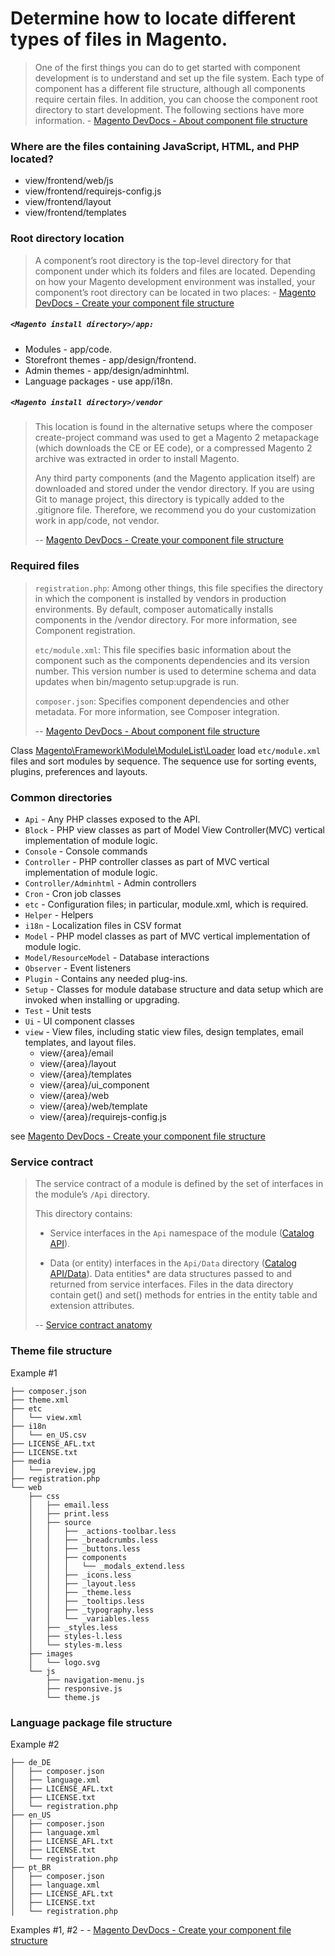 # Determine how to locate different types of files in Magento.

>One of the first things you can do to get started with component development is to understand and set up the file system. Each type of component has a different file structure, although all components require certain files.
In addition, you can choose the component root directory to start development. The following sections have more information. - [Magento DevDocs - About component file structure](https://devdocs.magento.com/guides/v2.2/extension-dev-guide/prepare/prepare_file-str.html)

### Where are the files containing JavaScript, HTML, and PHP located?
- view/frontend/web/js
- view/frontend/requirejs-config.js
- view/frontend/layout
- view/frontend/templates

### Root directory location

>A component’s root directory is the top-level directory for that component under which its folders and files are located. Depending on how your Magento development environment was installed, your component’s root directory can be located in two places: - [Magento DevDocs - Create your component file structure](https://devdocs.magento.com/guides/v2.2/extension-dev-guide/build/module-file-structure.html)

##### `<Magento install directory>/app:` 
* Modules - app/code.
* Storefront themes - app/design/frontend.
* Admin themes - app/design/adminhtml.
* Language packages - use app/i18n.

##### `<Magento install directory>/vendor`

>This location is found in the alternative setups where the composer create-project command was used to get a Magento 2 metapackage (which downloads the CE or EE code), or a compressed Magento 2 archive was extracted in order to install Magento.
>
>Any third party components (and the Magento application itself) are downloaded and stored under the vendor directory. If you are using Git to manage project, this directory is typically added to the .gitignore file. Therefore, we recommend you do your customization work in app/code, not vendor.
>
> -- [Magento DevDocs - Create your component file structure](https://devdocs.magento.com/guides/v2.2/extension-dev-guide/build/module-file-structure.html)

### Required files

>`registration.php`: Among other things, this file specifies the directory in which the component is installed by vendors in production environments. By default, composer automatically installs components in the <Magento root dir>/vendor directory. For more information, see Component registration.
>
>`etc/module.xml`: This file specifies basic information about the component such as the components dependencies and its version number. This version number is used to determine schema and data updates when bin/magento setup:upgrade is run.
>
>`composer.json`: Specifies component dependencies and other metadata. For more information, see Composer integration.
>
> -- [Magento DevDocs - About component file structure](https://devdocs.magento.com/guides/v2.2/extension-dev-guide/prepare/prepare_file-str.html)

Class [Magento\Framework\Module\ModuleList\Loader](https://github.com/magento/magento2/blob/2.2-develop/lib/internal/Magento/Framework/Module/ModuleList/Loader.php#L78) load `etc/module.xml` files and sort modules by sequence.
The sequence use for sorting events, plugins, preferences and layouts.


### Common directories

- `Api` - Any PHP classes exposed to the API.
- `Block` - PHP view classes as part of Model View Controller(MVC) vertical implementation of module logic.
- `Console` - Console commands
- `Controller` - PHP controller classes as part of MVC vertical implementation of module logic.
- `Controller/Adminhtml` - Admin controllers
- `Cron` - Cron job classes
- `etc` - Configuration files; in particular, module.xml, which is required.
- `Helper` - Helpers
- `i18n` - Localization files in CSV format
- `Model` - PHP model classes as part of MVC vertical implementation of module logic.
- `Model/ResourceModel` - Database interactions
- `Observer` - Event listeners
- `Plugin` - Contains any needed plug-ins.
- `Setup` - Classes for module database structure and data setup which are invoked when installing or upgrading.
- `Test` - Unit tests
- `Ui` - UI component classes
- `view` - View files, including static view files, design templates, email templates, and layout files.
  - view/{area}/email
  - view/{area}/layout
  - view/{area}/templates
  - view/{area}/ui_component
  - view/{area}/web
  - view/{area}/web/template
  - view/{area}/requirejs-config.js

see [Magento DevDocs - Create your component file structure](https://devdocs.magento.com/guides/v2.2/extension-dev-guide/build/module-file-structure.html)

### Service contract

> The service contract of a module is defined by the set of interfaces in the module’s `/Api` directory.
>
> This directory contains:
> 
> * Service interfaces in the `Api` namespace of the module ([Catalog API](https://github.com/magento/magento2/tree/2.0/app/code/Magento/Customer/Api)).
>
> * Data (or entity) interfaces in the `Api/Data` directory ([Catalog API/Data](https://github.com/magento/magento2/tree/2.0/app/code/Magento/Customer/Api/Data)). Data entities* are data structures passed to and returned from service interfaces. Files in the data directory contain get() and set() methods for entries in the entity table and extension attributes.
>
> -- [Service contract anatomy](https://devdocs.magento.com/guides/v2.2/architecture/archi_perspectives/service_layer.html#service-contract-anatomy)



### Theme file structure
Example #1
```
├── composer.json
├── theme.xml
├── etc
│   └── view.xml
├── i18n
│   └── en_US.csv
├── LICENSE_AFL.txt
├── LICENSE.txt
├── media
│   └── preview.jpg
├── registration.php
└── web
    ├── css
    │   ├── email.less
    │   ├── print.less
    │   ├── source
    │   │   ├── _actions-toolbar.less
    │   │   ├── _breadcrumbs.less
    │   │   ├── _buttons.less
    │   │   ├── components
    │   │   │   └── _modals_extend.less
    │   │   ├── _icons.less
    │   │   ├── _layout.less
    │   │   ├── _theme.less
    │   │   ├── _tooltips.less
    │   │   ├── _typography.less
    │   │   └── _variables.less
    │   ├── _styles.less
    │   ├── styles-l.less
    │   └── styles-m.less
    ├── images
    │   └── logo.svg
    └── js
        ├── navigation-menu.js
        ├── responsive.js
        └── theme.js
```

### Language package file structure
Example #2
```
├── de_DE
│   ├── composer.json
│   ├── language.xml
│   ├── LICENSE_AFL.txt
│   ├── LICENSE.txt
│   └── registration.php
├── en_US
│   ├── composer.json
│   ├── language.xml
│   ├── LICENSE_AFL.txt
│   ├── LICENSE.txt
│   └── registration.php
├── pt_BR
│   ├── composer.json
│   ├── language.xml
│   ├── LICENSE_AFL.txt
│   ├── LICENSE.txt
│   └── registration.php
```

Examples #1, #2 - - [Magento DevDocs - Create your component file structure](https://devdocs.magento.com/guides/v2.2/extension-dev-guide/build/module-file-structure.html)
